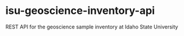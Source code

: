 # isu-geoscience-inventory-api
REST API for the geoscience sample inventory at Idaho State University
